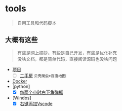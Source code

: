 # tools

> 自用工具和代码脚本  

## 大概有这些

> 有些是网上摘抄，有些是自己开发，有些是优化补充  
> 没啥文档，都是简单代码，直接阅读源码也没啥问题

- [项目](项目/)
  - [ ] [二手房](项目/二手房) `贝壳爬虫+百度地图`
- [Docker](docker/)
- [python]
  - [x] [每两个小时右下角弹框](python/tdl)
- [Windos]
  - [x] [右键添加Vscode](windows/)